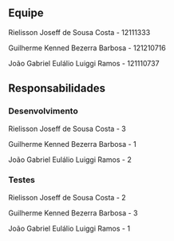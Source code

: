 ## Equipe

Rielisson Joseff de Sousa Costa - 12111333

Guilherme Kenned Bezerra Barbosa - 121210716

João Gabriel Eulálio Luiggi Ramos - 121110737


## Responsabilidades

### Desenvolvimento

Rielisson Joseff de Sousa Costa     - 3

Guilherme Kenned Bezerra Barbosa    - 1

João Gabriel Eulálio Luiggi Ramos   - 2

### Testes

Rielisson Joseff de Sousa Costa     - 2

Guilherme Kenned Bezerra Barbosa    - 3

João Gabriel Eulálio Luiggi Ramos   - 1